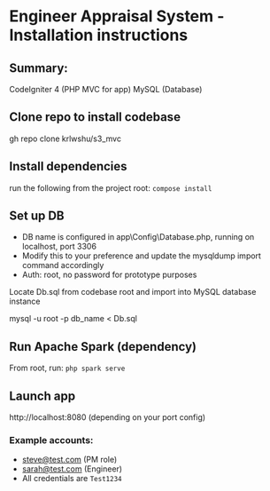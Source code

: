 # Engineer Appraisal System - Installation instructions

## Summary:
CodeIgniter 4 (PHP MVC for app)
MySQL (Database)

## Clone repo to install codebase
gh repo clone krlwshu/s3_mvc

## Install dependencies

run the following from the project root: ```compose install```

## Set up DB

- DB name is configured in app\Config\Database.php, running on localhost, port 3306 
- Modify this to your preference and update the mysqldump import command accordingly
- Auth: root, no password for prototype purposes

Locate Db.sql from codebase root and import into MySQL database instance

mysql -u root -p db_name  < Db.sql

## Run Apache Spark (dependency)
From root, run: ```php spark serve```

## Launch app

http://localhost:8080 (depending on your port config)

### Example accounts:
- steve@test.com (PM role)
- sarah@test.com (Engineer)
- All credentials are ```Test1234```

